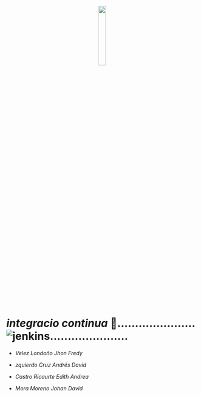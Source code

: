 <p align="center">
 <img width="20%" height="20%" src="https://campusvirtual.poligran.edu.co/img/logopoli_w.png">
 </p>
 
 #  *integracio continua* :space_invader:...................... ![jenkins](https://github.com/buildkite/emojis/blob/main/img-buildkite-64/jenkins.png?raw=true)......................

* *Velez Londoño Jhon Fredy*

* *zquierdo Cruz Andrés David*

* *Castro Ricaurte Edith Andrea*

* *Mora Moreno Johan David*

